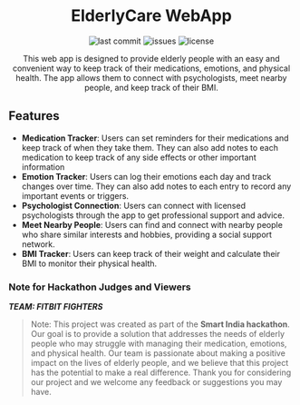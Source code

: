 
<div align="center">

# ElderlyCare WebApp

![last commit][lastcommit-badge]
![issues][issues-badge]
![license][license-badge]

This web app is designed to provide elderly people with an easy and convenient way to keep track of their medications, emotions, and physical health. The app allows them to connect with psychologists, meet nearby people, and keep track of their BMI.


</div>


## Features  
- **Medication Tracker**: Users can set reminders for their medications and keep track of when they take them. They can also add notes to each medication to keep track of any side effects or other important information
- **Emotion Tracker**: Users can log their emotions each day and track changes over time. They can also add notes to each entry to record any important events or triggers.
- **Psychologist Connection**: Users can connect with licensed psychologists through the app to get professional support and advice.
- **Meet Nearby People**: Users can find and connect with nearby people who share similar interests and hobbies, providing a social support network.
- **BMI Tracker**: Users can keep track of their weight and calculate their BMI to monitor their physical health.

### Note for Hackathon Judges and Viewers
***TEAM: FITBIT FIGHTERS***
> Note: This project was created as part of the **Smart India hackathon**. Our goal is to provide a solution that addresses the needs of elderly people who may struggle with managing their medication, emotions, and physical health. Our team is passionate about making a positive impact on the lives of elderly people, and we believe that this project has the potential to make a real difference. Thank you for considering our project and we welcome any feedback or suggestions you may have.


[lastcommit-badge]: https://img.shields.io/github/last-commit/himanshubanerji/smartIndiaHackathon-2023?color=DDFFBB
[issues-badge]: https://img.shields.io/github/issues/himanshubanerji/smartIndiaHackathon-2023?color=B2A4FF
[license-badge]: https://img.shields.io/github/license/Jansxn/GFG_Hack_2023
